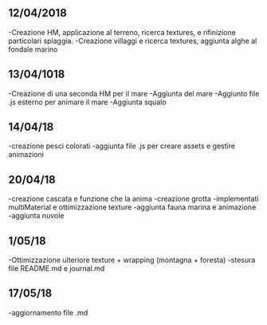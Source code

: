 ## 12/04/2018
-Creazione HM, applicazione al terreno, ricerca textures, e rifinizione particolari spiaggia.
-Creazione villaggi e ricerca textures, aggiunta alghe al fondale marino

## 13/04/1018
-Creazione di una seconda HM per il mare
-Aggiunta del mare
-Aggiunto file .js esterno per animare il mare
-Aggiunta squalo

## 14/04/18
-creazione pesci colorati
-aggiunta file .js per creare assets e gestire animazioni

## 20/04/18
-creazione cascata e funzione che la anima
-creazione grotta
-implementati multiMaterial e ottimizzazione texture
-aggiunta fauna marina e animazione
-aggiunta nuvole

## 1/05/18
-Ottimizzazione ulteriore texture + wrapping (montagna + foresta)
-stesura file README.md e journal.md

## 17/05/18
-aggiornamento file .md
